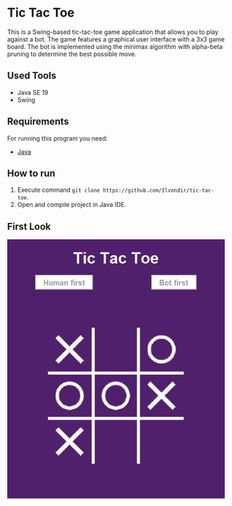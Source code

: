 # Tic Tac Toe

This is a Swing-based tic-tac-toe game application that allows you to play against a bot. The game features a graphical user interface with a 3x3 game board. The bot is implemented using the minimax algorithm with alpha-beta pruning to determine the best possible move.

## Used Tools

- Java SE 19
- Swing

## Requirements

For running this program you need:

- [Java](https://www.java.com/en/download)

## How to run

1. Execute command `git clone https://github.com/Ilvondir/tic-tac-toe`.
2. Open and compile project in Java IDE.

## First Look

![firstlook](src/img/firstlook.png?raw=true)
